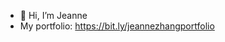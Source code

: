 - 👋 Hi, I’m Jeanne
- My portfolio: https://bit.ly/jeannezhangportfolio
<!---
jeannezhangr/jeannezhangr is a ✨ special ✨ repository because its `README.md` (this file) appears on your GitHub profile.
You can click the Preview link to take a look at your changes.
--->
